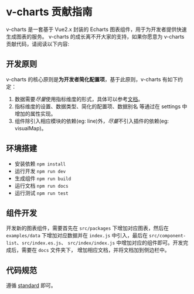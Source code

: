 # v-charts 贡献指南

v-charts 是一套基于 Vue2.x 封装的 Echarts 图表组件，用于为开发者提供快速生成图表的服务。
v-charts 的成长离不开大家的支持，如果你愿意为 v-charts 贡献代码，请阅读以下内容:

## 开发原则

v-charts 的核心原则是**为开发者简化配置项**，基于此原则，v-charts 有如下约定：

1. 数据需要*尽量*使用指标维度的形式，具体可以参考[文档](https://v-charts.js.org/#/data)。
2. 指标维度的设置、数据类型、简化的配置项、数据别名 等通过在 settings 中增加的属性实现。
3. 组件除引入相应模块的依赖(eg: line)外，*尽量*不引入插件的依赖(eg: visualMap)。

## 环境搭建

- 安装依赖 `npm install`
- 运行开发 `npm run dev`
- 生成组件 `npm run build`
- 运行文档 `npm run docs`
- 运行测试 `npm run test`

## 组件开发

开发新的图表组件，需要首先在 `src/packages` 下增加对应图表，然后在 `examples/data`
下增加对应数据并在 `index.js` 中引入，最后在 `src/component-list`、`src/index.es.js`、
`src/index/index.js` 中增加对应的组件即可。开发完成后，需要在 `docs` 文件夹下，
增加相应文档，并将文档加到侧边栏中。

## 代码规范

遵循 [standard](https://standardjs.com/) 即可。
